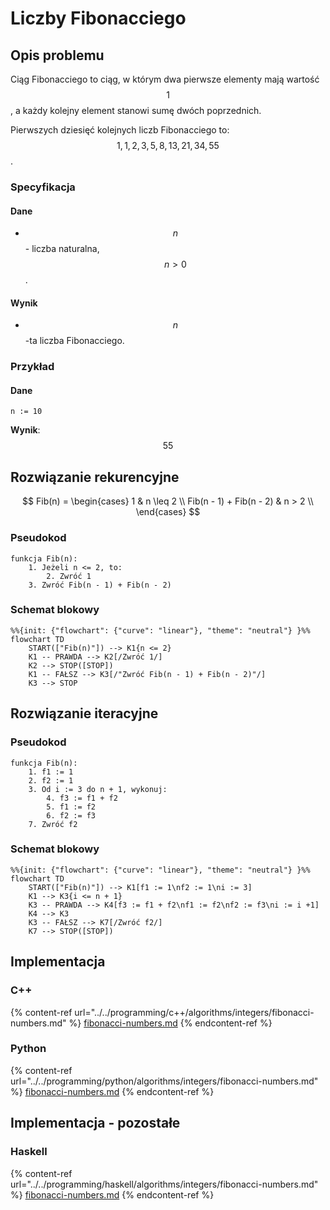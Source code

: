 # Liczby Fibonacciego

## Opis problemu

Ciąg Fibonacciego to ciąg, w którym dwa pierwsze elementy mają wartość $$1$$, a każdy kolejny element stanowi sumę dwóch poprzednich.

Pierwszych dziesięć kolejnych liczb Fibonacciego to: $$1, 1, 2, 3, 5, 8, 13, 21, 34, 55$$.

### Specyfikacja

#### Dane

* $$n$$ - liczba naturalna, $$n>0$$.

#### Wynik

* $$n$$-ta liczba Fibonacciego.

### Przykład

#### Dane

```
n := 10
```

**Wynik**: $$55$$ 

## Rozwiązanie rekurencyjne

$$
Fib(n) =  \begin{cases} 
      1 & n \leq 2 \\
      Fib(n - 1) + Fib(n - 2) & n > 2 \\
   \end{cases}
$$

### Pseudokod

```
funkcja Fib(n):
    1. Jeżeli n <= 2, to:
        2. Zwróć 1
    3. Zwróć Fib(n - 1) + Fib(n - 2)
```

### Schemat blokowy

```mermaid
%%{init: {"flowchart": {"curve": "linear"}, "theme": "neutral"} }%%
flowchart TD
	START(["Fib(n)"]) --> K1{n <= 2}
	K1 -- PRAWDA --> K2[/Zwróć 1/]
	K2 --> STOP([STOP])
	K1 -- FAŁSZ --> K3[/"Zwróć Fib(n - 1) + Fib(n - 2)"/]
	K3 --> STOP
```

## Rozwiązanie iteracyjne

### Pseudokod

```
funkcja Fib(n):
    1. f1 := 1
    2. f2 := 1
    3. Od i := 3 do n + 1, wykonuj:
        4. f3 := f1 + f2
        5. f1 := f2
        6. f2 := f3
    7. Zwróć f2
```

### Schemat blokowy

```mermaid
%%{init: {"flowchart": {"curve": "linear"}, "theme": "neutral"} }%%
flowchart TD
	START(["Fib(n)"]) --> K1[f1 := 1\nf2 := 1\ni := 3]
	K1 --> K3{i <= n + 1}
	K3 -- PRAWDA --> K4[f3 := f1 + f2\nf1 := f2\nf2 := f3\ni := i +1]
	K4 --> K3
	K3 -- FAŁSZ --> K7[/Zwróć f2/]
	K7 --> STOP([STOP])
```

## Implementacja

### C++

{% content-ref url="../../programming/c++/algorithms/integers/fibonacci-numbers.md" %}
[fibonacci-numbers.md](../../programming/c++/algorithms/integers/fibonacci-numbers.md)
{% endcontent-ref %}

### Python

{% content-ref url="../../programming/python/algorithms/integers/fibonacci-numbers.md" %}
[fibonacci-numbers.md](../../programming/python/algorithms/integers/fibonacci-numbers.md)
{% endcontent-ref %}

## Implementacja - pozostałe

### Haskell

{% content-ref url="../../programming/haskell/algorithms/integers/fibonacci-numbers.md" %}
[fibonacci-numbers.md](../../programming/haskell/algorithms/integers/fibonacci-numbers.md)
{% endcontent-ref %}
